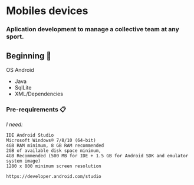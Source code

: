 <h1>Mobiles devices</h1>

<h3>Aplication development to manage a collective team at any sport.</h3>

## Beginning 🚀

<p>OS Android</p>

<ul>
	<li> Java </li>
	<li> SqlLite </li>
	<li> XML/Dependencies </li>
</ul>

### Pre-requirements 📋

_I need:_

	IDE Android Studio
	Microsoft Windows® 7/8/10 (64-bit)
	4GB RAM minimum, 8 GB RAM recommended
	2GB of available disk space minimum,
	4GB Recommended (500 MB for IDE + 1.5 GB for Android SDK and emulator system image)
	1280 x 800 minimum screen resolution

```
https://developer.android.com/studio
```
